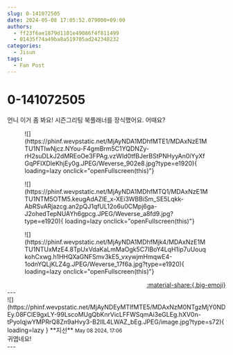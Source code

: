 ```yaml
---
slug: 0-141072505
date: 2024-05-08 17:05:52.079000+09:00
authors:
  - ff23f6ae1879d1101e49086f4f811499
  - 01435f74a49ba8a519705ad242348232
categories:
  - Jisun
tags:
  - Fan Post
---
```


# 0-141072505

<div class="post-container" markdown="1">
<div class="content-container md-sidebar__scrollwrap" markdown="1">

언니 이거 좀 봐요! 시즌그리팅 북플래너를 장식했어요. 어때요?
<figure markdown="1">
![](https://phinf.wevpstatic.net/MjAyNDA1MDhfMTE1/MDAxNzE1MTU1NTIwNjcz.NYou-F4gmBrm5C1YQDNZy-rH2suDLkJ2dMREoOe3FPAg.vzWId0tfBJerBStPNHyyAn0iYyXfGqPFIXDleKhjEy0g.JPEG/Weverse_902e8.jpg?type=e1920){ loading=lazy onclick="openFullscreen(this)"}
</figure>

<figure markdown="1">
![](https://phinf.wevpstatic.net/MjAyNDA1MDhfMTQ1/MDAxNzE1MTU1NTM5OTM5.keugAdAZIE_x-XEi3WBBiSm_SE5Lqkk-AbRSvARjazcg.an2pQJ1qfUL12o6u0CMpj6ga-J2ohedTepNUAYh6gpcg.JPEG/Weverse_a8fd9.jpg?type=e1920){ loading=lazy onclick="openFullscreen(this)"}
</figure>

<figure markdown="1">
![](https://phinf.wevpstatic.net/MjAyNDA1MDhfMjk4/MDAxNzE1MTU1NTUxMzE4.8TpUxVdaKaLmMaOgk5C7IBoY4LqH1ip7uUouqkohCxwg.h1HHQXaGNFSmv3kE5_vxywjmHmqwE4-1odnYQLjKLZ4g.JPEG/Weverse_17f6a.jpg?type=e1920){ loading=lazy onclick="openFullscreen(this)"}
</figure>


</div>
</div>

<div style="text-align: right;" markdown="1">
<a href="https://weverse.io/fromis9/fanpost/0-141072505" style="text-align: right;">:material-share:{.big-emoji}</a>
</div>
---

<div class="comments-container md-sidebar__scrollwrap" markdown="1">
<div class="comment" markdown="1">
<div class='id-container' markdown="1">
![](https://phinf.wevpstatic.net/MjAyNDEyMTlfMTE5/MDAxNzM0NTgzMjY0NDEy.08FClE9gxLY-99LscoMUgQbKnrVicLFFWSqmAi3eGLEg.hXV0n-tPyoIqjwYMPRrQ8Zn9aHvy3-B2llL4LWAZ_bEg.JPEG/image.jpg?type=s72){ loading=lazy }
**<span class="artist">지선</span>** <small>May 08 2024, 17:06</small><br>
</div>
<div class='comment-body' markdown="1">
귀엽네요!
</div>
</div>
</div>
---

